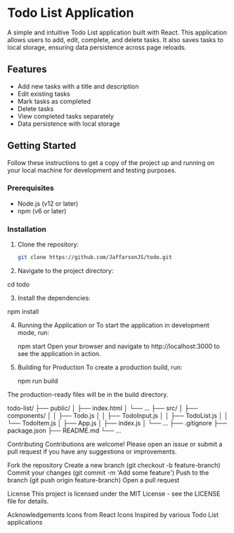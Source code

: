 # Todo List Application

A simple and intuitive Todo List application built with React. This application allows users to add, edit, complete, and delete tasks. It also saves tasks to local storage, ensuring data persistence across page reloads.

## Features

- Add new tasks with a title and description
- Edit existing tasks
- Mark tasks as completed
- Delete tasks
- View completed tasks separately
- Data persistence with local storage

## Getting Started

Follow these instructions to get a copy of the project up and running on your local machine for development and testing purposes.

### Prerequisites

- Node.js (v12 or later)
- npm (v6 or later)

### Installation

1. Clone the repository:

   ```sh
   git clone https://github.com/JaffarsonJS/todo.git

2. Navigate to the project directory:

  cd todo

3. Install the dependencies:

  npm install
  
4. Running the Application or To start the application in development mode, run:

   npm start
   Open your browser and navigate to http://localhost:3000 to see the application in action.

5. Building for Production
   To create a production build, run:

   npm run build

The production-ready files will be in the build directory.

todo-list/
├── public/
│   ├── index.html
│   └── ...
├── src/
│   ├── components/
│   │   ├── Todo.js
│   │   ├── TodoInput.js
│   │   ├── TodoList.js
│   │   └── TodoItem.js
│   ├── App.js
│   ├── index.js
│   └── ...
├── .gitignore
├── package.json
├── README.md
└── ...



Contributing
Contributions are welcome! Please open an issue or submit a pull request if you have any suggestions or improvements.

Fork the repository
Create a new branch (git checkout -b feature-branch)
Commit your changes (git commit -m 'Add some feature')
Push to the branch (git push origin feature-branch)
Open a pull request


License
This project is licensed under the MIT License - see the LICENSE file for details.

Acknowledgements
Icons from React Icons
Inspired by various Todo List applications
